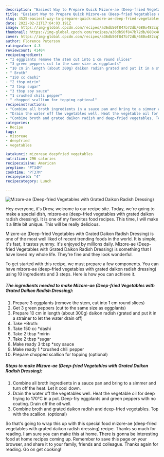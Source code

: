 ```yaml
---
description: "Easiest Way to Prepare Quick Mizore-ae (Deep-fried Vegetables with Grated Daikon Radish Dressing)"
title: "Easiest Way to Prepare Quick Mizore-ae (Deep-fried Vegetables with Grated Daikon Radish Dressing)"
slug: 4525-easiest-way-to-prepare-quick-mizore-ae-deep-fried-vegetables-with-grated-daikon-radish-dressing
date: 2022-02-21T17:04:03.191Z
image: https://img-global.cpcdn.com/recipes/a36db50f847b72db/680x482cq70/mizore-ae-deep-fried-vegetables-with-grated-daikon-radish-dressing-recipe-main-photo.jpg
thumbnail: https://img-global.cpcdn.com/recipes/a36db50f847b72db/680x482cq70/mizore-ae-deep-fried-vegetables-with-grated-daikon-radish-dressing-recipe-main-photo.jpg
cover: https://img-global.cpcdn.com/recipes/a36db50f847b72db/680x482cq70/mizore-ae-deep-fried-vegetables-with-grated-daikon-radish-dressing-recipe-main-photo.jpg
author: Florence Peterson
ratingvalue: 4.3
reviewcount: 41404
recipeingredient:
- "3 eggplants remove the stem cut into 1 cm round slices"
- "3 green peppers cut to the same size as eggplants"
- "10 cm in length (about 300g) daikon radish grated and put it in a strainer to let the water drain off"
- " Broth"
- "150 cc dashi"
- "2 tbsp mirin"
- "2 tbsp sugar"
- "3 tbsp soy sauce"
- "1 crushed chili pepper"
- " chopped scallion for topping optional"
recipeinstructions:
- "Combine all broth ingredients in a sauce pan and bring to a simmer and turn off the heat. Let it cool down."
- "Drain the water off the vegetables well. Heat the vegetable oil for deep frying to 170℃ in a pot. Deep-fry eggplants and green peppers with no coating. Drain off the oil well."
- "Combine broth and grated daikon radish and deep-fried vegetables. Top with the scallion. (optional)"
categories:
- Recipe
tags:
- mizoreae
- deepfried
- vegetables

katakunci: mizoreae deepfried vegetables 
nutrition: 296 calories
recipecuisine: American
preptime: "PT34M"
cooktime: "PT37M"
recipeyield: "4"
recipecategory: Lunch

---
```



![Mizore-ae (Deep-fried Vegetables with Grated Daikon Radish Dressing)](https://img-global.cpcdn.com/recipes/a36db50f847b72db/680x482cq70/mizore-ae-deep-fried-vegetables-with-grated-daikon-radish-dressing-recipe-main-photo.jpg)

Hey everyone, it's Drew, welcome to our recipe site. Today, we're going to make a special dish, mizore-ae (deep-fried vegetables with grated daikon radish dressing). It is one of my favorites food recipes. This time, I will make it a little bit unique. This will be really delicious.



Mizore-ae (Deep-fried Vegetables with Grated Daikon Radish Dressing) is one of the most well liked of recent trending foods in the world. It is simple, it's fast, it tastes yummy. It's enjoyed by millions daily. Mizore-ae (Deep-fried Vegetables with Grated Daikon Radish Dressing) is something that I have loved my whole life. They're fine and they look wonderful.


To get started with this recipe, we must prepare a few components. You can have mizore-ae (deep-fried vegetables with grated daikon radish dressing) using 10 ingredients and 3 steps. Here is how you can achieve it.

<!--inarticleads1-->

##### The ingredients needed to make Mizore-ae (Deep-fried Vegetables with Grated Daikon Radish Dressing):

1. Prepare 3 eggplants (remove the stem, cut into 1 cm round slices)
1. Get 3 green peppers (cut to the same size as eggplants)
1. Prepare 10 cm in length (about 300g) daikon radish (grated and put it in a strainer to let the water drain off)
1. Take  *Broth:
1. Take 150 cc *dashi
1. Take 2 tbsp *mirin
1. Take 2 tbsp *sugar
1. Make ready 3 tbsp *soy sauce
1. Make ready 1 *crushed chili pepper
1. Prepare  chopped scallion for topping (optional)




<!--inarticleads2-->

##### Steps to make Mizore-ae (Deep-fried Vegetables with Grated Daikon Radish Dressing):

1. Combine all broth ingredients in a sauce pan and bring to a simmer and turn off the heat. Let it cool down.
1. Drain the water off the vegetables well. Heat the vegetable oil for deep frying to 170℃ in a pot. Deep-fry eggplants and green peppers with no coating. Drain off the oil well.
1. Combine broth and grated daikon radish and deep-fried vegetables. Top with the scallion. (optional)




So that's going to wrap this up with this special food mizore-ae (deep-fried vegetables with grated daikon radish dressing) recipe. Thanks so much for reading. I am sure you can make this at home. There is gonna be interesting food at home recipes coming up. Remember to save this page on your browser, and share it to your family, friends and colleague. Thanks again for reading. Go on get cooking!
